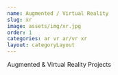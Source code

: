 ```yaml
---
name: Augmented / Virtual Reality
slug: xr
image: assets/img/xr.jpg
order: 1
categories: ar vr ar/vr xr
layout: categoryLayout
---
```

Augmented & Virtual Reality Projects